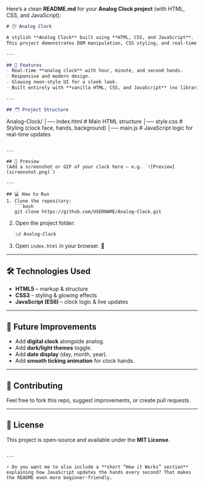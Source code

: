 Here’s a clean **README.md** for your **Analog Clock project** (with HTML, CSS, and JavaScript):

```markdown
# 🕒 Analog Clock  

A stylish **Analog Clock** built using **HTML, CSS, and JavaScript**.  
This project demonstrates DOM manipulation, CSS styling, and real-time JavaScript updates to create a functional clock.  

---

## 🚀 Features  
- Real-time **analog clock** with hour, minute, and second hands.  
- Responsive and modern design.  
- Glowing neon-style UI for a sleek look.  
- Built entirely with **vanilla HTML, CSS, and JavaScript** (no libraries).  

---

## 🗂 Project Structure  
```

Analog-Clock/
│── index.html   # Main HTML structure
│── style.css    # Styling (clock face, hands, background)
│── main.js      # JavaScript logic for real-time updates

````

---

## 📸 Preview  
(Add a screenshot or GIF of your clock here — e.g. `![Preview](screenshot.png)`)

---

## 💻 How to Run  
1. Clone the repository:  
   ```bash
   git clone https://github.com/USERNAME/Analog-Clock.git
````

2. Open the project folder:

   ```bash
   cd Analog-Clock
   ```
3. Open `index.html` in your browser. 🎉

---

## 🛠 Technologies Used

* **HTML5** – markup & structure
* **CSS3** – styling & glowing effects
* **JavaScript (ES6)** – clock logic & live updates

---

## 🌟 Future Improvements

* Add **digital clock** alongside analog.
* Add **dark/light themes** toggle.
* Add **date display** (day, month, year).
* Add **smooth ticking animation** for clock hands.

---

## 🤝 Contributing

Feel free to fork this repo, suggest improvements, or create pull requests.

---

## 📜 License

This project is open-source and available under the **MIT License**.

```

---

⚡ Do you want me to also include a **short “How it Works” section** explaining how JavaScript updates the hands every second? That makes the README even more beginner-friendly.
```

